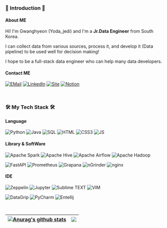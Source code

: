 ### 👋 Introduction 👋
#### About ME


Hi! I'm Gwanghyeon (Yoda_jedi) and I'm a <b>Jr.Data Engineer</b> from South Korea.

I can collect data from various sources, process it, and develop it (Data pipeline) to be used well for decision making!

I hope to be a full-stack data engineer who can help many data developers.


#### Contact ME
[![EMail](https://img.shields.io/badge/Email-EA4335?style=for-the-badge&logo=Gmail&logoColor=white)](mailto:zza0423@gmail.com)
[![LinkedIn](https://img.shields.io/badge/LinkedIn-0A66C2?style=for-the-badge&logo=Linkedin&logoColor=white)]()
[![Site](https://img.shields.io/badge/Blog-FF5722?style=for-the-badge&logo=blogger&logoColor=white)](https://yodablog.site)
[![Notion](https://img.shields.io/badge/Notion-000000?style=for-the-badge&logo=Notion&logoColor=white)](https://charm-step-e68.notion.site/ROAD-TO-DATA-ENGINEERING-b422c942a11448cb9af664855b1e43af?pvs=4)

<br/>
  
### 🛠️ My Tech Stack 🛠️
#### Language
![Python](https://img.shields.io/badge/Python-3776AB?style=for-the-badge&logo=Python&logoColor=white)
![Java](https://img.shields.io/badge/Java-007396?style=for-the-badge&logo=Java&logoColor=white)
![SQL](https://img.shields.io/badge/SQL-EEEEEE?style=for-the-badge)
![HTML](https://img.shields.io/badge/HTML-E34F26?style=for-the-badge&logo=HTML5&logoColor=white)
![CSS3](https://img.shields.io/badge/CSS-1572B6?style=for-the-badge&logo=CSS3&logoColor=white)
![JS](https://img.shields.io/badge/JavaScript-F7DF1E?style=for-the-badge&logo=JavaScript&logoColor=white)



#### Library & SoftWare
![Apache Spark](https://img.shields.io/badge/apache%20spark-E25A1C?style=for-the-badge&logo=apachespark&logoColor=white)
![Apache Hive](https://img.shields.io/badge/apache%20hive-FDEE21?style=for-the-badge&logo=apachehive&logoColor=black)
![Apache Airflow](https://img.shields.io/badge/Apache%20Airflow-017CEE?style=for-the-badge&logo=apacheairflow&logoColor=white)
![Apache Hadoop](https://img.shields.io/badge/Apache%20Hadoop-66CCFF?style=for-the-badge&logo=apachehadoop&logoColor=black)
<br>

![FastAPI](https://img.shields.io/badge/FastAPI-009688?style=for-the-badge&logo=fastapi&logoColor=white)
![Prometheus](https://img.shields.io/badge/Prometheus-E6522C?style=for-the-badge&logo=prometheus&logoColor=white)
![Grapana](https://img.shields.io/badge/Grafana-F46800?style=for-the-badge&logo=grafana&logoColor=white)
![nGrinder](https://img.shields.io/badge/nGrinder-141526?style=for-the-badge&logo=speedtest&logoColor=white)
![nginx](https://img.shields.io/badge/nginx-009639?style=for-the-badge&logo=nginx&logoColor=white)


#### IDE
![Zeppelin](https://img.shields.io/badge/Apache%20Zeppelin-188FFF?style=for-the-badge&logo=apache&logoColor=white)
![Jupyter](https://img.shields.io/badge/Jupyter-F37626?style=for-the-badge&logo=Jupyter&logoColor=white)
![Sublime TEXT](https://img.shields.io/badge/Sublime%20TEXT-FF9800?style=for-the-badge&logo=sublimetext&logoColor=white)
![VIM](https://img.shields.io/badge/vim-019733?style=for-the-badge&logo=vim&logoColor=white)
<br>

![DataGrip](https://img.shields.io/badge/datagrip-000000?style=for-the-badge&logo=datagrip&logoColor=white)
![PyCharm](https://img.shields.io/badge/PyCharm-000000?style=for-the-badge&logo=PyCharm&logoColor=white)
![Entellij](https://img.shields.io/badge/intellij-000000?style=for-the-badge&logo=intellijidea&logoColor=white)

<br/>


| <a href="https://github.com/J3llyBe4n"><img align="center" src="https://github-readme-stats.vercel.app/api?username=J3llyBe4n&show_icons=true&include_all_commits=true&theme=buefy&hide_border=true" alt="Anurag's github stats" /></a> | <a href="https://github.com/J3llyBe4n"><img align="center" src="https://github-readme-stats.vercel.app/api/top-langs/?username=J3llyBe4n&layout=compact&theme=buefy&hide_border=true" /></a> |
| ------------- | ------------- |



<!--
**J3llyBe4n/J3llyBe4n* is a ✨ _special_ ✨ repository because its `README.md` (this file) appears on your GitHub profile.


Here are some ideas to get you started:

- 🔭 I’m currently working on ...
- 🌱 I’m currently learning ...
- 👯 I’m looking to collaborate on ...
- 🤔 I’m looking for help with ...
- 💬 Ask me about ...
- 📫 How to reach me: ...
- 😄 Pronouns: ...
- ⚡ Fun fact: ...
-->
